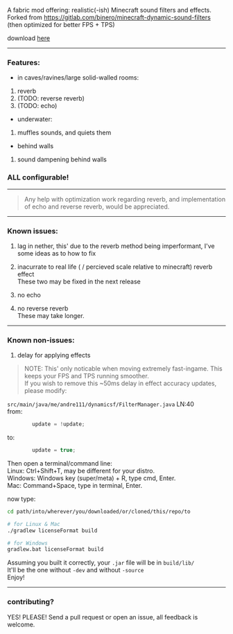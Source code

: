 A fabric mod offering: realistic(-ish) Minecraft sound filters and effects.  
Forked from https://gitlab.com/binero/minecraft-dynamic-sound-filters (then optimized for better FPS + TPS)  

download [here](https://gitlab.com/mikenrafter1/mc-dyn-sfx/-/releases)

---

### Features:

- in caves/ravines/large solid-walled rooms:
1. reverb
2. (TODO: reverse reverb)
3. (TODO: echo)

- underwater:
1. muffles sounds, and quiets them

- behind walls
1. sound dampening behind walls

### **ALL configurable!**

---

> Any help with optimization work regarding reverb, and implementation of echo and reverse reverb, would be appreciated.

---

### Known issues:
1. lag in nether, this' due to the reverb method being imperformant, I've some ideas as to how to fix
2. inacurrate to real life ( / percieved scale relative to minecraft) reverb effect  
These two may be fixed in the next release

3. no echo
4. no reverse reverb  
These may take longer.

---

### Known non-issues:
1. delay for applying effects
> NOTE: This' only noticable when moving extremely fast-ingame.
> This keeps your FPS and TPS running smoother.  
> If you wish to remove this ~50ms delay in effect accuracy updates, please modify:

`src/main/java/me/andre111/dynamicsf/FilterManager.java`   LN:40  
from:
```java
        update = !update;
```
to:
```java
        update = true;
```

Then open a terminal/command line:  
Linux: Ctrl+Shift+T, may be different for your distro.  
Windows: Windows key (super/meta) + R, type cmd, Enter.  
Mac: Command+Space, type in terminal, Enter.  

now type:
```sh
cd path/into/wherever/you/downloaded/or/cloned/this/repo/to

# for Linux & Mac
./gradlew licenseFormat build

# for Windows
gradlew.bat licenseFormat build
```
Assuming you built it correctly, your `.jar` file will be in `build/lib/`  
It'll be the one without `-dev` and without `-source`  
Enjoy!

---

### contributing?
YES! PLEASE! Send a pull request or open an issue, all feedback is welcome.
